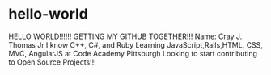 # hello-world
HELLO WORLD!!!!!!
GETTING MY GITHUB TOGETHER!!!
Name: Cray J. Thomas Jr
I know C++, C#, and Ruby
Learning JavaScript,Rails,HTML, CSS, MVC, AngularJS at Code Academy Pittsburgh
Looking to start contributing to Open Source Projects!!!
